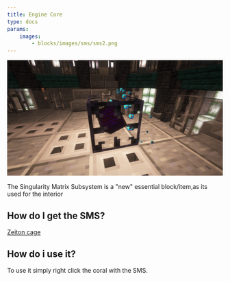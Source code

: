 ```yaml
---
title: Engine Core
type: docs
params:
    images:
        - blocks/images/sms/sms2.png
---
```


![Image of the SMS](images/sms/sms1.png)

The Singularity Matrix Subsystem is a "new" essential block/item,as its used for the interior 

## How do I get the SMS?
[Zeiton cage](../../blocks/zeiton_cage.md)

## How do i use it?
To use it simply right click the coral with the SMS.
